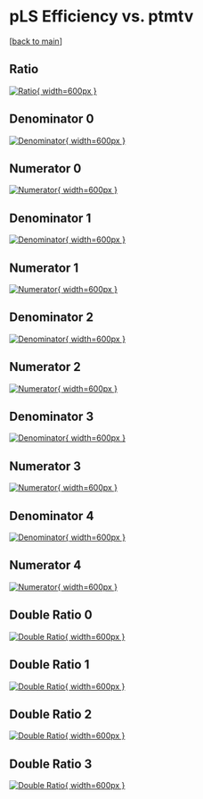 # pLS Efficiency vs. ptmtv

[[back to main](./)]



## Ratio

[![Ratio](../mtv/var/pLS_xtr_11_0_eff_ptmtv.png){ width=600px }](../mtv/var/pLS_xtr_11_0_eff_ptmtv.pdf)

## Denominator 0

[![Denominator](../mtv/den/pLS_xtr_11_0_eff_ptmtv_den0.png){ width=600px }](../mtv/den/pLS_xtr_11_0_eff_ptmtv_den0.pdf)

## Numerator 0

[![Numerator](../mtv/num/pLS_xtr_11_0_eff_ptmtv_num0.png){ width=600px }](../mtv/num/pLS_xtr_11_0_eff_ptmtv_num0.pdf)

## Denominator 1

[![Denominator](../mtv/den/pLS_xtr_11_0_eff_ptmtv_den1.png){ width=600px }](../mtv/den/pLS_xtr_11_0_eff_ptmtv_den1.pdf)

## Numerator 1

[![Numerator](../mtv/num/pLS_xtr_11_0_eff_ptmtv_num1.png){ width=600px }](../mtv/num/pLS_xtr_11_0_eff_ptmtv_num1.pdf)

## Denominator 2

[![Denominator](../mtv/den/pLS_xtr_11_0_eff_ptmtv_den2.png){ width=600px }](../mtv/den/pLS_xtr_11_0_eff_ptmtv_den2.pdf)

## Numerator 2

[![Numerator](../mtv/num/pLS_xtr_11_0_eff_ptmtv_num2.png){ width=600px }](../mtv/num/pLS_xtr_11_0_eff_ptmtv_num2.pdf)

## Denominator 3

[![Denominator](../mtv/den/pLS_xtr_11_0_eff_ptmtv_den3.png){ width=600px }](../mtv/den/pLS_xtr_11_0_eff_ptmtv_den3.pdf)

## Numerator 3

[![Numerator](../mtv/num/pLS_xtr_11_0_eff_ptmtv_num3.png){ width=600px }](../mtv/num/pLS_xtr_11_0_eff_ptmtv_num3.pdf)

## Denominator 4

[![Denominator](../mtv/den/pLS_xtr_11_0_eff_ptmtv_den4.png){ width=600px }](../mtv/den/pLS_xtr_11_0_eff_ptmtv_den4.pdf)

## Numerator 4

[![Numerator](../mtv/num/pLS_xtr_11_0_eff_ptmtv_num4.png){ width=600px }](../mtv/num/pLS_xtr_11_0_eff_ptmtv_num4.pdf)

## Double Ratio 0

[![Double Ratio](../mtv/ratio/pLS_xtr_11_0_eff_ptmtv_ratio0.png){ width=600px }](../mtv/ratio/pLS_xtr_11_0_eff_ptmtv_ratio0.pdf)

## Double Ratio 1

[![Double Ratio](../mtv/ratio/pLS_xtr_11_0_eff_ptmtv_ratio1.png){ width=600px }](../mtv/ratio/pLS_xtr_11_0_eff_ptmtv_ratio1.pdf)

## Double Ratio 2

[![Double Ratio](../mtv/ratio/pLS_xtr_11_0_eff_ptmtv_ratio2.png){ width=600px }](../mtv/ratio/pLS_xtr_11_0_eff_ptmtv_ratio2.pdf)

## Double Ratio 3

[![Double Ratio](../mtv/ratio/pLS_xtr_11_0_eff_ptmtv_ratio3.png){ width=600px }](../mtv/ratio/pLS_xtr_11_0_eff_ptmtv_ratio3.pdf)

